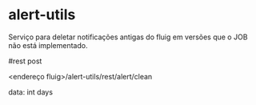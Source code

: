 # alert-utils
Serviço para deletar notificações antigas do fluig em versões que o JOB não está implementado.

#rest post

<endereço fluig>/alert-utils/rest/alert/clean

data: int days
